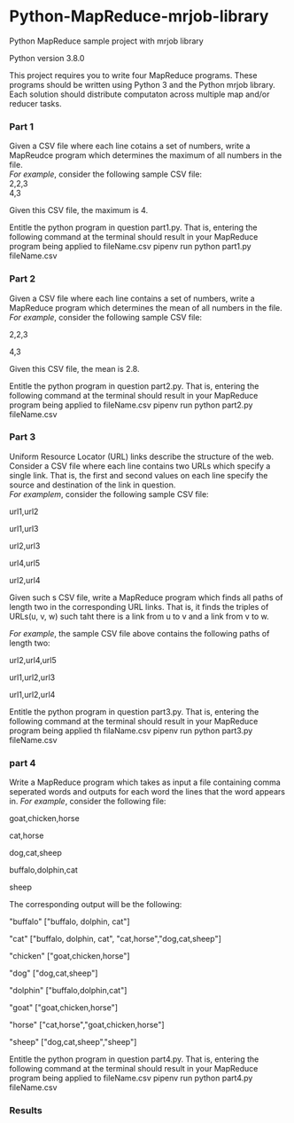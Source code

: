 # Python-MapReduce-mrjob-library
Python MapReduce sample project with mrjob library

Python version 3.8.0

This project requires you to write four MapReduce programs. These programs should be written using Python 3  and the Python mrjob library.
Each solution should distribute computaton across multiple map and/or reducer tasks.

<h3>Part 1</h3>
Given a CSV file where each line cotains a set of numbers, write a MapReudce program which determines the maximum of all numbers in the file. <br>
<i>For example</i>, consider the following sample CSV file: <br>
2,2,3 <br>
4,3 <br>

Given this CSV file, the maximum is 4.

Entitle the python program in question part1.py. That is, entering the following command at the terminal should result in your MapReduce program being applied to fileName.csv pipenv run python part1.py fileName.csv

<h3>Part 2</h3>
Given a CSV file where each line contains a set of numbers, write a MapReduce program which determines the mean of all numbers in the file. <br>
<i>For example</i>, consider the following sample CSV file:
<p>2,2,3</p>
<p>4,3</p>

Given this CSV file, the mean is 2.8.

Entitle the python program in question part2.py. That is, entering the following command at the terminal should result in your MapReduce program being applied to fileName.csv pipenv run python part2.py fileName.csv

<h3>Part 3</h3>
Uniform Resource Locator (URL) links describe the structure of the web. Consider a CSV file where each line contains two URLs which specify a single link. That is, the first and second values on each line specify the source and destination of the link in question.<br>
<i>For examplem</i>, consider the following sample CSV file:
<p>url1,url2</p>
<p>url1,url3</p>
<p>url2,url3</p>
<p>url4,url5</p>
<p>url2,url4</p>

Given such s CSV file, write a MapReduce program which finds all paths of length two in the corresponding URL links. That is, it finds the triples of URLs(u, v, w) such taht there is a link from u to v and a link from v to w.

<i>For example</i>, the sample CSV file above contains the following paths of length two:
<p>url2,url4,url5</p>
<p>url1,url2,url3</p>
<p>url1,url2,url4</p>

Entitle the python program in question part3.py. That is, entering the following command at the terminal should result in your MapReduce program being applied th filaName.csv pipenv run python part3.py fileName.csv

<h3>part 4</h3>
Write a MapReduce program which takes as input a file containing comma seperated words and outputs for each word the lines that the word appears in. 
<i>For example</i>, consider the following file:
<p>goat,chicken,horse</p>
<p>cat,horse</p>
<p>dog,cat,sheep</p>
<p>buffalo,dolphin,cat</p>
<p>sheep</p>

The corresponding output will be the following:
<p>"buffalo" ["buffalo, dolphin, cat"]</p>
<p>"cat" ["buffalo, dolphin, cat", "cat,horse","dog,cat,sheep"]</p>
<p>"chicken" ["goat,chicken,horse"]</p>
<p>"dog" ["dog,cat,sheep"]</p>
<p>"dolphin" ["buffalo,dolphin,cat"]</p>
<p>"goat" ["goat,chicken,horse"]</p>
<p>"horse" ["cat,horse","goat,chicken,horse"]</p>
<p>"sheep" ["dog,cat,sheep","sheep"]</p>

Entitle the python program in question part4.py. That is, entering the following command at the terminal should result in your MapReduce program being applied to fileName.csv pipenv run python part4.py fileName.csv

<h3>Results</h3>

  





